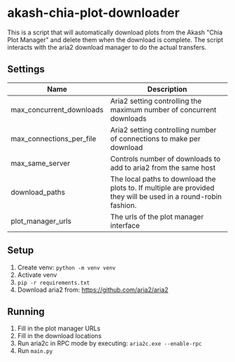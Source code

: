 # akash-chia-plot-downloader

This is a script that will automatically download plots from the Akash "Chia Plot Manager" and delete them when the download is complete. The script interacts with the aria2 download manager to do the actual transfers.

## Settings
|Name|Description|
|------------------------|----------------|
|max_concurrent_downloads|Aria2 setting controlling the maximum number of concurrent downloads|
|max_connections_per_file|Aria2 setting controlling number of connections to make per download|
|max_same_server|Controls number of downloads to add to aria2 from the same host|
|download_paths|The local paths to download the plots to. If multiple are provided they will be used in a round-robin fashion.
|plot_manager_urls|The urls of the plot manager interface|


## Setup
1. Create venv: `python -m venv venv`
1. Activate venv
1. `pip -r requirements.txt`
1. Download aria2 from: https://github.com/aria2/aria2

## Running
1. Fill in the plot manager URLs
1. Fill in the download locations
1. Run aria2c in RPC mode by executing: `aria2c.exe --enable-rpc`
1. Run `main.py`
